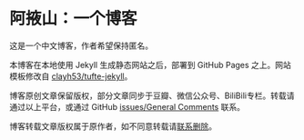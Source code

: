 ﻿
# 阿掖山：一个博客


这是一个中文博客，作者希望保持匿名。

本博客在本地使用 Jekyll 生成静态网站之后，部署到 GitHub Pages 之上。网站模板修改自 [clayh53/tufte-jekyll](https://github.com/clayh53/tufte-jekyll)。

博客原创文章保留版权，部分文章同步于豆瓣、微信公众号、BiliBili专栏。转载请通过以上平台，或通过 GitHub [issues/General Comments](https://github.com/MountAye/blog/milestone/1) 联系。

博客转载文章版权属于原作者，如不同意转载请[联系删除](https://github.com/MountAye/blog/milestone/1)。
